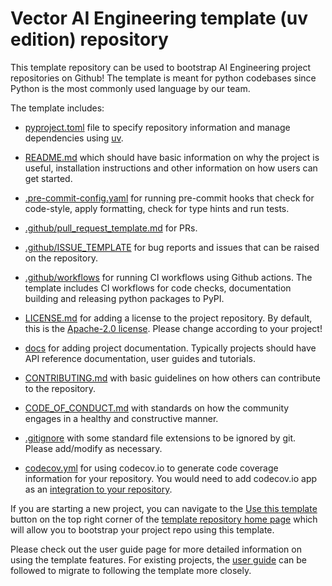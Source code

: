 # Vector AI Engineering template (uv edition) repository

This template repository can be used to bootstrap AI Engineering project repositories
on Github! The template is meant for python codebases since Python is the most commonly
used language by our team.

The template includes:

- [pyproject.toml](https://pip.pypa.io/en/stable/reference/build-system/pyproject-toml/)
file to specify repository information and manage dependencies using
[uv](https://docs.astral.sh/uv/).

- [README.md](https://docs.github.com/en/repositories/managing-your-repositorys-settings-and-features/customizing-your-repository/about-readmes) which should have basic information on why the project is
useful, installation instructions and other information on how users can get started.

- [.pre-commit-config.yaml](https://pre-commit.com/) for running pre-commit hooks that
check for code-style, apply formatting, check for type hints and run tests.

- [.github/pull_request_template.md](https://docs.github.com/en/communities/using-templates-to-encourage-useful-issues-and-pull-requests/creating-a-pull-request-template-for-your-repository) for PRs.

- [.github/ISSUE_TEMPLATE](https://docs.github.com/en/communities/using-templates-to-encourage-useful-issues-and-pull-requests/configuring-issue-templates-for-your-repository) for bug reports and issues that can be raised on the repository.

- [.github/workflows](https://docs.github.com/en/actions/using-workflows) for running CI
workflows using Github actions. The template includes CI workflows for code checks,
documentation building and releasing python packages to PyPI.

- [LICENSE.md](https://docs.github.com/en/repositories/managing-your-repositorys-settings-and-features/customizing-your-repository/licensing-a-repository) for adding a license to the project repository.
By default, this is the [Apache-2.0 license](http://www.apache.org/licenses/). Please
change according to your project!

- [docs](https://squidfunk.github.io/mkdocs-material/) for adding project documentation. Typically
projects should have API reference documentation, user guides and tutorials.

- [CONTRIBUTING.md](https://docs.github.com/en/communities/setting-up-your-project-for-healthy-contributions/setting-guidelines-for-repository-contributors) with basic guidelines on how others can
contribute to the repository.

- [CODE_OF_CONDUCT.md](https://docs.github.com/en/communities/setting-up-your-project-for-healthy-contributions/adding-a-code-of-conduct-to-your-project) with standards on how the community engages in
a healthy and constructive manner.

- [.gitignore](https://docs.github.com/en/get-started/getting-started-with-git/ignoring-files)
with some standard file extensions to be ignored by git. Please add/modify as necessary.

- [codecov.yml](https://docs.codecov.com/docs/codecov-yaml) for using codecov.io to
generate code coverage information for your repository. You would need to add codecov.io
app as an [integration to your repository](https://docs.codecov.com/docs/how-to-create-a-github-app-for-codecov-enterprise).


If you are starting a new project, you can navigate to the [Use this template](https://docs.github.com/en/repositories/creating-and-managing-repositories/creating-a-repository-from-a-template) button
on the top right corner of the [template repository home page](https://github.com/VectorInstitute/aieng-template)
which will allow you to bootstrap your project repo using this template.

Please check out the user guide page for more detailed information on using the
template features. For existing projects, the [user guide](user_guide.md)
can be followed to migrate to following the template more closely.
